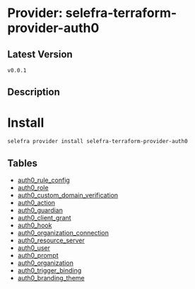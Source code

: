 # Provider: selefra-terraform-provider-auth0

## Latest Version 

```
v0.0.1
```
## Description 


# Install 

```
selefra provider install selefra-terraform-provider-auth0
```


## Tables 

- [auth0_rule_config](auth0_rule_config.md)
- [auth0_role](auth0_role.md)
- [auth0_custom_domain_verification](auth0_custom_domain_verification.md)
- [auth0_action](auth0_action.md)
- [auth0_guardian](auth0_guardian.md)
- [auth0_client_grant](auth0_client_grant.md)
- [auth0_hook](auth0_hook.md)
- [auth0_organization_connection](auth0_organization_connection.md)
- [auth0_resource_server](auth0_resource_server.md)
- [auth0_user](auth0_user.md)
- [auth0_prompt](auth0_prompt.md)
- [auth0_organization](auth0_organization.md)
- [auth0_trigger_binding](auth0_trigger_binding.md)
- [auth0_branding_theme](auth0_branding_theme.md)


